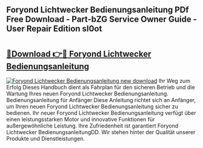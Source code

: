 ## Foryond Lichtwecker Bedienungsanleitung PDf Free Download - Part-bZG Service Owner Guide - User Repair Edition sI0ot

# <h2><a href="http://df0q9r.blite.top/?on=Foryond+Lichtwecker+Bedienungsanleitung">🔗Download 👉🔴 Foryond Lichtwecker Bedienungsanleitung</a></h2>

[![Foryond Lichtwecker Bedienungsanleitung new download](https://i.imgur.com/lujVjoI.png)](http://df0q9r.blite.top/?on=Foryond+Lichtwecker+Bedienungsanleitung)
Ihr Weg zum Erfolg Dieses Handbuch dient als Fahrplan für den sicheren Betrieb und die Wartung Ihres neuen Foryond Lichtwecker Bedienungsanleitung. Bedienungsanleitung für Anfänger Diese Anleitung richtet sich an Anfänger, um Ihren neuen Foryond Lichtwecker Bedienungsanleitung sicher zu bedienen. Ihr neuer Foryond Lichtwecker Bedienungsanleitung verfügt über einen leistungsstarken Motor und innovative Funktionen für außergewöhnliche Leistung. Ihre Zufriedenheit ist garantiert Foryond Lichtwecker BedienungsanleitungDD. Wir stehen hinter der Qualität unserer Produkte und Dienstleistungen.
